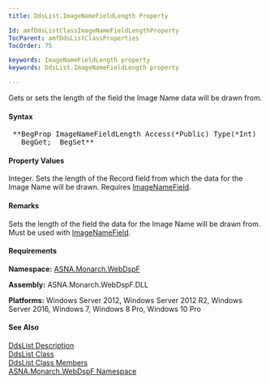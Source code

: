 ```yaml
---
title: DdsList.ImageNameFieldLength Property

Id: amfDdsListClassImageNameFieldLengthProperty
TocParent: amfDdsListClassProperties
TocOrder: 75

keywords: ImageNameFieldLength property
keywords: DdsList.ImageNameFieldLength property

---
```


Gets or sets the length of the field the Image Name data will be drawn from.

#### Syntax
<pre class="prettyprint"> **BegProp ImageNameFieldLength Access(*Public) Type(*Int)
   BegGet;  BegSet** </pre>

#### Property Values
Integer. Sets the length of the Record field from which the data for the Image Name will be drawn. Requires [ImageNameField](amfDdsListClassImageNameFieldProperty.html).

#### Remarks
Sets the length of the field the data for the Image Name will be drawn from. Must be used with [ImageNameField](amfDdsListClassImageNameFieldProperty.html).

#### Requirements
**Namespace:** [ASNA.Monarch.WebDspF](amfWebDspFNamespace.html)

**Assembly:** ASNA.Monarch.WebDspF.DLL

**Platforms:** Windows Server 2012, Windows Server 2012 R2, Windows Server 2016, Windows 7, Windows 8 Pro, Windows 10 Pro

#### See Also
[DdsList Description](amfUnderstandingLists.html)<br /> [ DdsList Class](amfDdsListClass.html) <br /> [ DdsList Class Members](amfDdsListClassMembers.html) <br /> [ ASNA.Monarch.WebDspF Namespace](amfWebDspFNamespace.html) 

